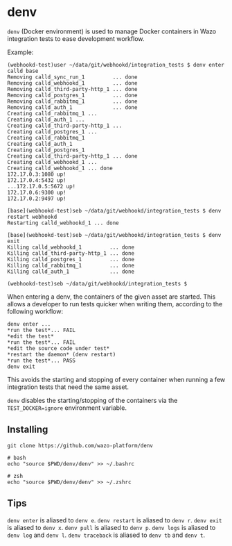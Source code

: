 # denv

`denv` (Docker environment) is used to manage Docker containers in Wazo integration tests to ease development workflow.

Example:

```
(webhookd-test)user ~/data/git/webhookd/integration_tests $ denv enter calld base
Removing calld_sync_run_1         ... done
Removing calld_webhookd_1         ... done
Removing calld_third-party-http_1 ... done
Removing calld_postgres_1         ... done
Removing calld_rabbitmq_1         ... done
Removing calld_auth_1             ... done
Creating calld_rabbitmq_1 ...
Creating calld_auth_1 ...
Creating calld_third-party-http_1 ...
Creating calld_postgres_1 ...
Creating calld_rabbitmq_1
Creating calld_auth_1
Creating calld_postgres_1
Creating calld_third-party-http_1 ... done
Creating calld_webhookd_1 ...
Creating calld_webhookd_1 ... done
172.17.0.3:1080 up!
172.17.0.4:5432 up!
...172.17.0.5:5672 up!
172.17.0.6:9300 up!
172.17.0.2:9497 up!

[base](webhookd-test)seb ~/data/git/webhookd/integration_tests $ denv restart webhookd
Restarting calld_webhookd_1 ... done

[base](webhookd-test)seb ~/data/git/webhookd/integration_tests $ denv exit
Killing calld_webhookd_1         ... done
Killing calld_third-party-http_1 ... done
Killing calld_postgres_1         ... done
Killing calld_rabbitmq_1         ... done
Killing calld_auth_1             ... done

(webhookd-test)seb ~/data/git/webhookd/integration_tests $
```

When entering a denv, the containers of the given asset are started. This allows a developer to run tests quicker when writing them, according to the following workflow:

```
denv enter ...
*run the test*... FAIL
*edit the test*
*run the test*... FAIL
*edit the source code under test*
*restart the daemon* (denv restart)
*run the test*... PASS
denv exit
```

This avoids the starting and stopping of every container when running a few integration tests that need the same asset.

`denv` disables the starting/stopping of the containers via the `TEST_DOCKER=ignore` environment variable.

## Installing

```
git clone https://github.com/wazo-platform/denv

# bash
echo "source $PWD/denv/denv" >> ~/.bashrc

# zsh
echo "source $PWD/denv/denv" >> ~/.zshrc
```

## Tips

`denv enter` is aliased to `denv e`.
`denv restart` is aliased to `denv r`.
`denv exit` is aliased to `denv x`.
`denv pull` is aliased to `denv p`.
`denv logs` is aliased to `denv log` and `denv l`.
`denv traceback` is aliased to `denv tb` and `denv t`.
